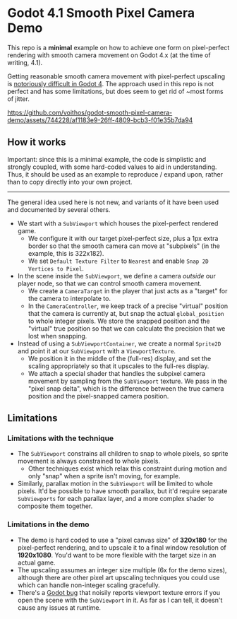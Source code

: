 # Godot 4.1 Smooth Pixel Camera Demo

This repo is a **minimal** example on how to achieve one form on pixel-perfect
rendering with smooth camera movement on Godot 4.x (at the time of writing,
4.1).

Getting reasonable smooth camera movement with pixel-perfect upscaling is
[notoriously difficult in Godot 4](https://github.com/godotengine/godot-proposals/issues/6389).
The approach used in this repo is not perfect and has some limitations, but does
seem to get rid of ~most forms of jitter.

https://github.com/voithos/godot-smooth-pixel-camera-demo/assets/744228/af1183e9-26ff-4809-bcb3-f01e35b7da94

## How it works

Important: since this is a minimal example, the code is simplistic and strongly
coupled, with some hard-coded values to aid in understanding. Thus, it should be
used as an example to reproduce / expand upon, rather than to copy directly into
your own project.

---

The general idea used here is not new, and variants of it have been used and
documented by several others.

- We start with a `SubViewport` which houses the pixel-perfect rendered game.
  - We configure it with our target pixel-perfect size, plus a 1px extra border
    so that the smooth camera can move at "subpixels" (in the example, this is
    322x182).
  - We set `Default Texture Filter` to `Nearest` and enable
    `Snap 2D Vertices to Pixel`.
- In the scene inside the `SubViewport`, we define a camera _outside_ our player
  node, so that we can control smooth camera movement.
  - We create a `CameraTarget` in the player that just acts as a "target" for
    the camera to interpolate to.
  - In the `CameraController`, we keep track of a precise "virtual" position
    that the camera is currently at, but snap the actual `global_position` to
    whole integer pixels. We store the snapped position and the "virtual" true
    position so that we can calculate the precision that we lost when snapping.
- Instead of using a `SubViewportContainer`, we create a normal `Sprite2D` and
  point it at our `SubViewport` with a `ViewportTexture`.
  - We position it in the middle of the (full-res) display, and set the scaling
    appropriately so that it upscales to the full-res display.
  - We attach a special shader that handles the subpixel camera movement by
    sampling from the `SubViewport` texture. We pass in the "pixel snap delta",
    which is the difference between the true camera position and the
    pixel-snapped camera position.

## Limitations

### Limitations with the technique

- The `SubViewport` constrains all children to snap to whole pixels, so sprite
  movement is always constrained to whole pixels.
  - Other techniques exist which relax this constraint during motion and only
    "snap" when a sprite isn't moving, for example.
- Similarly, parallax motion in the `SubViewport` will be limited to whole
  pixels. It'd be possible to have smooth parallax, but it'd require separate
  `SubViewports` for each parallax layer, and a more complex shader to composite
  them together.

### Limitations in the demo

- The demo is hard coded to use a "pixel canvas size" of **320x180** for the
  pixel-perfect rendering, and to upscale it to a final window resolution of
  **1920x1080**. You'd want to be more flexible with the target size in an
  actual game.
- The upscaling assumes an integer size multiple (6x for the demo sizes),
  although there are other pixel art upscaling techniques you could use which
  can handle non-integer scaling gracefully.
- There's a [Godot bug](https://github.com/godotengine/godot/issues/66247) that
  noisily reports viewport texture errors if you open the scene with the
  `SubViewport` in it. As far as I can tell, it doesn't cause any issues at
  runtime.
